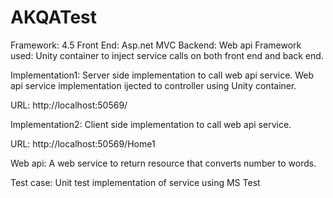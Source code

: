 # AKQATest

Framework: 4.5
Front End: Asp.net MVC
Backend: Web api
Framework used: Unity container to inject service calls on both front end and back end.

Implementation1: Server side implementation to call web api service. Web api service implementation ijected to controller using Unity container. 

URL: http://localhost:50569/

Implementation2: Client side implementation to call web api service.

URL: http://localhost:50569/Home1

Web api:
A web service to return resource that converts number to words.

Test case:
Unit test implementation of service using MS Test
